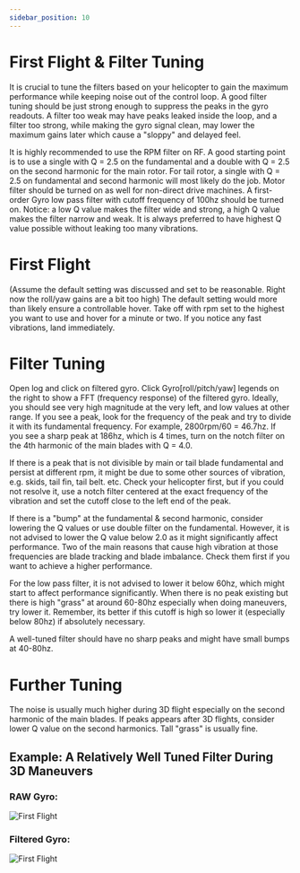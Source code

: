 ```yaml
---
sidebar_position: 10
---
```


# First Flight & Filter Tuning

It is crucial to tune the filters based on your helicopter to gain the maximum performance while keeping noise out of the control loop. A good filter tuning should be just strong enough to suppress the peaks in the gyro readouts. A filter too weak may have peaks leaked inside the loop, and a filter too strong, while making the gyro signal clean, may lower the maximum gains later which cause a "sloppy" and delayed feel.

It is highly recommended to use the RPM filter on RF. A good starting point is to use a single with Q = 2.5 on the fundamental and a double with Q = 2.5 on the second harmonic for the main rotor. For tail rotor, a single with Q = 2.5 on fundamental and second harmonic will most likely do the job. Motor filter should be turned on as well for non-direct drive machines. A first-order Gyro low pass filter with cutoff frequency of 100hz should be turned on. Notice: a low Q value makes the filter wide and strong, a high Q value makes the filter narrow and weak. It is always preferred to have highest Q value possible without leaking too many vibrations. 

# First Flight
(Assume the default setting was discussed and set to be reasonable. Right now the roll/yaw gains are a bit too high)
The default setting would more than likely ensure a controllable hover. Take off with rpm set to the highest you want to use and hover for a minute or two. If you notice any fast vibrations, land immediately. 

# Filter Tuning
Open log and click on filtered gyro. Click Gyro[roll/pitch/yaw] legends on the right to show a FFT (frequency response) of the filtered gyro. Ideally, you should see very high magnitude at the very left, and low values at other range. If you see a peak, look for the frequency of the peak and try to divide it with its fundamental frequency. For example, 2800rpm/60 = 46.7hz. If you see a sharp peak at 186hz, which is 4 times, turn on the notch filter on the 4th harmonic of the main blades with Q = 4.0. 

If there is a peak that is not divisible by main or tail blade fundamental and persist at different rpm, it might be due to some other sources of vibration, e.g. skids, tail fin, tail belt. etc. Check your helicopter first, but if you could not resolve it, use a notch filter centered at the exact frequency of the vibration and set the cutoff close to the left end of the peak. 

If there is a "bump" at the fundamental & second harmonic, consider lowering the Q values or use double filter on the fundamental. However, it is not advised to lower the Q value below 2.0 as it might significantly affect performance. Two of the main reasons that cause high vibration at those frequencies are blade tracking and blade imbalance. Check them first if you want to achieve a higher performance.

For the low pass filter, it is not advised to lower it below 60hz, which might start to affect performance significantly. When there is no peak existing but there is high "grass" at around 60-80hz especially when doing maneuvers, try lower it. Remember, its better if this cutoff is high so lower it (especially below 80hz) if absolutely necessary.

A well-tuned filter should have no sharp peaks and might have small bumps at 40-80hz. 


# Further Tuning
The noise is usually much higher during 3D flight especially on the second harmonic of the main blades. If peaks appears after 3D flights, consider lower Q value on the second harmonics. Tall "grass" is usually fine.

## Example: A Relatively Well Tuned Filter During 3D Maneuvers

### RAW Gyro:  
![First Flight](./img/First_flight_1.png)

  
### Filtered Gyro:
![First Flight](./img/First_flight_2.png)  
